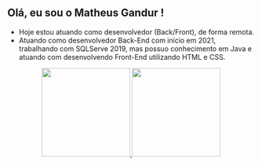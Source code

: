 ## Olá, eu sou o Matheus Gandur !
* Hoje estou atuando como desenvolvedor (Back/Front), de forma remota.
* Atuando como desenvolvedor Back-End com início em 2021, trabalhando com SQLServe 2019, mas possuo conhecimento em Java e atuando com desenvolvendo Front-End utilizando HTML e CSS.



<div align="center">
  <a href="https://github.com/MatheusGandur">
  <img height="180em" src="https://github-readme-stats.vercel.app/api?username=MatheusGandur&show_icons=true&theme=dark&include_all_commits=true&count_private=true"/>
  <img height="180em" src="https://github-readme-stats.vercel.app/api/top-langs/?username=MatheusGandur&layout=compact&langs_count=7&theme=dark"/>
</div>
